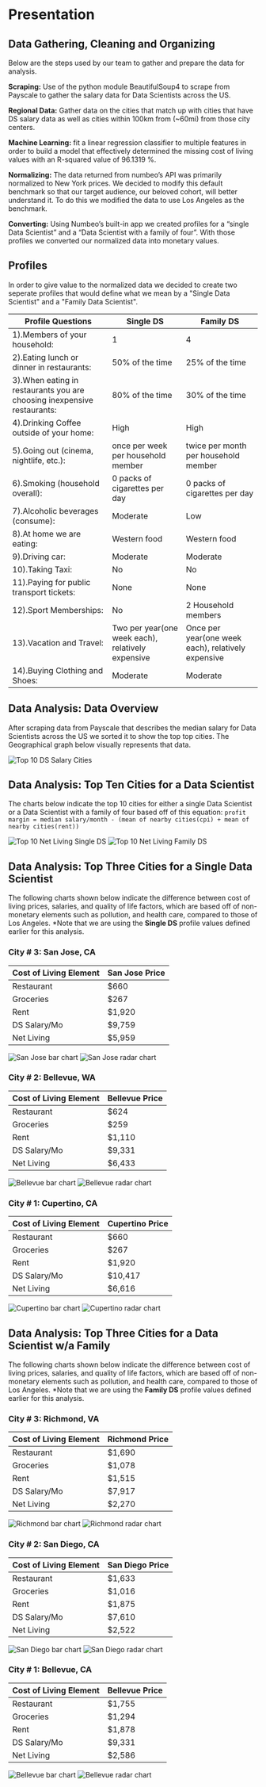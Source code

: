 # Presentation

## Data Gathering, Cleaning and Organizing
Below are the steps used by our team to gather and prepare the data for analysis.

__Scraping:__ Use of the python module BeautifulSoup4 to scrape from Payscale to gather the salary data for Data Scientists across the US.

__Regional Data:__ Gather data on the cities that match up with cities that have DS salary data as well as cities within 100km from (~60mi) from those city centers.

__Machine Learning:__ fit a linear regression classifier to multiple features in order to build a model that effectively determined the missing cost of living values with an R-squared value of 96.1319 %.

__Normalizing:__ The data returned from numbeo’s API was primarily normalized to New York prices. We decided to modify this default benchmark so that our target audience, our beloved cohort, will better understand it. To do this we modified the data to use Los Angeles as the benchmark.

__Converting:__ Using Numbeo’s built-in app we created profiles for a “single Data Scientist” and a “Data Scientist with a family of four”. With those profiles we converted our normalized data into monetary values.


## Profiles
In order to give value to the normalized data we decided to create two seperate profiles that would define what we mean by a "Single Data Scientist" and a "Family Data Scientist".

| __Profile Questions__ | __Single DS__ | __Family DS__ |
|-----------------------|---------------|---------------|
|1).Members of your household:|1|4|
|2).Eating lunch or dinner in restaurants:|50% of the time|25% of the time|
|3).When eating in restaurants you are choosing inexpensive restaurants:|80% of the time|30% of the time|
|4).Drinking Coffee outside of your home:|High|High|
|5).Going out (cinema, nightlife, etc.):|once per week per household member|twice per month per household member|
|6).Smoking (household overall):|0 packs of cigarettes per day|0 packs of cigarettes per day|
|7).Alcoholic beverages (consume):|Moderate|Low|
|8).At home we are eating:|Western food|Western food|
|9).Driving car:|Moderate|Moderate|
|10).Taking Taxi:|No|No|
|11).Paying for public transport tickets:|None|None|
|12).Sport Memberships:|No|2 Household members|
|13).Vacation and Travel:|Two per year(one week each), relatively expensive|Once per year(one week each), relatively expensive|
|14).Buying Clothing and Shoes:|Moderate|Moderate|


## Data Analysis: Data Overview
After scraping data from Payscale that describes the median salary for Data Scientists across the US we sorted it to show the top top cities. The Geographical graph below visually represents that data.

![Top 10 DS Salary Cities](./charts/map/usmap.png)


## Data Analysis: Top Ten Cities for a Data Scientist
The charts below indicate the top 10 cities for either a single Data Scientist or a Data Scientist with a family of four based off of this equation:
`profit margin = median salary/month - (mean of nearby cities(cpi) + mean of nearby cities(rent))`

![Top 10 Net Living Single DS](./charts/bar/singlebar.png)
![Top 10 Net Living Family DS](./charts/bar/familybar.png)


## Data Analysis: Top Three Cities for a Single Data Scientist
The following charts shown below indicate the difference between cost of living prices, salaries, and quality of life factors, which are based off of non-monetary elements such as pollution, and health care, compared to those of Los Angeles.
\*Note that we are using the __Single DS__ profile values defined earlier for this analysis.

### City # 3: San Jose, CA
| Cost of Living Element | San Jose Price |
|------------------------|----------------|
| Restaurant | $660 |
| Groceries | $267 |
| Rent | $1,920 |
| DS Salary/Mo | $9,759 |
| Net Living | $5,959 |

![San Jose bar chart](./charts/bar/README_San_Jose_single_qol.png)
![San Jose radar chart](./charts/radar/README_San_Jose_qol.png)
### City # 2: Bellevue, WA
| Cost of Living Element | Bellevue Price |
|------------------------|----------------|
| Restaurant | $624 |
| Groceries | $259 |
| Rent | $1,110 |
| DS Salary/Mo | $9,331 |
| Net Living | $6,433 |

![Bellevue bar chart](./charts/bar/README_Bellevue_single_qol.png)
![Bellevue radar chart](./charts/radar/README_Bellevue_qol.png)
### City # 1: Cupertino, CA
| Cost of Living Element | Cupertino Price |
|------------------------|-----------------|
| Restaurant | $660 |
| Groceries | $267 |
| Rent | $1,920 |
| DS Salary/Mo | $10,417 |
| Net Living | $6,616 |

![Cupertino bar chart](./charts/bar/README_Cupertino_single_qol.png)
![Cupertino radar chart](./charts/radar/README_Cupertino_qol.png)


## Data Analysis: Top Three Cities for a Data Scientist w/a Family
The following charts shown below indicate the difference between cost of living prices, salaries, and quality of life factors, which are based off of non-monetary elements such as pollution, and health care, compared to those of Los Angeles.
\*Note that we are using the __Family DS__ profile values defined earlier for this analysis.

### City # 3: Richmond, VA
| Cost of Living Element | Richmond Price |
|------------------------|----------------|
| Restaurant | $1,690 |
| Groceries | $1,078 |
| Rent | $1,515 |
| DS Salary/Mo | $7,917 |
| Net Living | $2,270 |

![Richmond bar chart](./charts/bar/README_Richmond_family_qol.png)
![Richmond radar chart](./charts/radar/README_Richmond_qol.png)
### City # 2: San Diego, CA
| Cost of Living Element | San Diego Price |
|------------------------|-----------------|
| Restaurant | $1,633 |
| Groceries | $1,016 |
| Rent | $1,875 |
| DS Salary/Mo | $7,610 |
| Net Living | $2,522 |

![San Diego bar chart](./charts/bar/README_San_Diego_family_qol.png)
![San Diego radar chart](./charts/radar/README_San_Diego_qol.png)
### City # 1: Bellevue, CA
| Cost of Living Element | Bellevue Price |
|------------------------|----------------|
| Restaurant | $1,755 |
| Groceries | $1,294 |
| Rent | $1,878 |
| DS Salary/Mo | $9,331 |
| Net Living | $2,586 |

![Bellevue bar chart](./charts/bar/README_Bellevue_family_qol.png)
![Bellevue radar chart](./charts/radar/README_Bellevue_qol.png)
